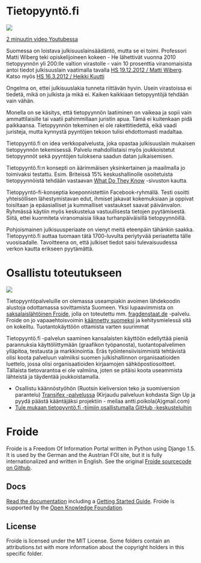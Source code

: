Tietopyyntö.fi
==============

![](https://raw.github.com/okffi/tietopyynto/master/Tietopyynto1.png)

[2 minuutin video Youtubessa](http://www.youtube.com/watch?v=xvTc1HaMZn0)

Suomessa on loistava julkisuuslainsäädäntö, mutta se ei toimi. Professori Matti Wiberg teki opiskelijoineen kokeen - He lähettivät vuonna 2010 tietopyynnön yli 200:lle valtion virastolle - vain 10 prosenttia viranomaisista antoi tiedot julkisuuslain vaatimalla tavalla [HS 19.12.2012 / Matti Wiberg](http://xn--hn-via.fi/boksi/20101219SalaajienValtakunta.png). Katso myös [HS 16.3.2012 / Heikki Kuutti](http://www.hs.fi/paakirjoitukset/Viranomaisten+pit%C3%A4isi+toimia+avoimesti/a1305557919535)

Ongelma on, ettei julkisuuslakia tunneta riittävän hyvin. Usein virastoissa ei tiedetä, mikä on julkista ja mikä ei. Kaiken kaikkiaan tietopyyntöjä tehdään vain vähän.

Monella on se käsitys, että tietopyynnön laatiminen on vaikeaa ja sopii vain ammattilaisille tai vaatii pahimmillaan juristin apua. Tämä ei kuitenkaan pidä paikkaansa. Tietopyynnön tekeminen ei ole rakettitiedettä, eikä vaadi juristeja, mutta kynnystä pyyntöjen tekoon tulisi ehdottomasti madaltaa.

Tietopyyntö.fi on idea verkkopalvelusta, joka opastaa julkisuuslain mukaisen tietopyynnön tekemisessä. Palvelu mahdollistaisi myös joukkoistetut tietopyynnöt sekä pyyntöjen tuloksena saadun datan julkaisemisen.

Tietopyyntö.fi:n konsepti on äärimmäisen yksinkertainen ja maailmalla jo toimivaksi testattu. Esim. Briteissä 15% keskushallinolle osoitetuista tietopyynnöistä tehdään vastaavan [What Do They Know](https://www.whatdotheyknow.com/) -sivuston kautta.

Tietopyyntö-fi-konseptia koeponnistettiin Facebook-ryhmällä. Testi osoitti yhteisöllisen lähestymistavan edut, ihmiset jakavat kokemuksiaan ja oppivat toisiltaan ja epäasialliset ja kummalliset vastaukset saavat päivänvalon.  Ryhmässä käytiin myös keskustelua vastuullisesta tietojen pyytämisestä. Siitä, ettei kuormiteta viranomaisia liikaa turhanpäiväisillä tietopyynnöillä.

Pohjoismainen julkisuusperiaate on vienyt meitä eteenpäin tähänkin saakka. Tietopyyntö.fi auttaa tuomaan tätä 1700-luvulta periytyvää periaatetta tälle vuosisadalle. Tavoitteena on, että julkiset tiedot saisi tulevaisuudessa verkon kautta erikseen pyytämättä.

Osallistu toteutukseen
======================

![](https://raw.github.com/okffi/tietopyynto/master/Tietopyynto2.png)

Tietopyyntöpalveluille on olemassa useampiakin avoimen lähdekoodin alustoja odottamassa sovittamista Suomeen. Yksi lupaavimmista on [saksalaislähtöinen Froide](http://stefanw.github.io/froide/), jolla on toteutettu mm. [fragdenstaat.de](https://fragdenstaat.de/) -palvelu. Froide on jo vapaaehtoisvoimin [käännetty suomeksi](https://www.transifex.com/projects/p/froide-2/language/fi/) ja kehitysmielessä sitä on kokeiltu. Tuotantokäyttöön ottamista varten suurimmat 

Tietopyyntö.fi -palvelun saaminen kansalaisten käyttöön edellyttää pieniä parannuksia käyttöliittymään (graafikon työpanosta), tuotantopalvelimen ylläpitoa, testausta ja markkinointia. Eräs työintensiivisimmistä tehtävistä olisi koota palveluun valmiiksi suomen julkishallinnon organisaatioiden luettelo, jossa olisi organisaatioiden kirjaamojen sähköpostiosoitteet. Tällaista tietovarantoa ei ole valmiina, joten se pitäisi koota useammista lähteistä ja täydentää joukkoistamalla.

- Osallistu käännöstyöhön (Ruotsin kieliversion teko ja suomiversion parantelu) [Transifex -palvelussa](https://www.transifex.com/projects/p/froide-2/) (Kirjaudu palveluun kohdasta Sign Up ja pyydä päästä kääntäjäksi projektiin - meilaa antti.poikola(A)gmail.com)
- [Tule mukaan tietopyyntö.fi -tiimiin osallistumalla GitHub -keskusteluihin](https://github.com/okffi/froide/issues/6)


Froide
======
Froide is a Freedom Of Information Portal written in Python using Django 1.5. It is used by the German and the Austrian FOI site, but it is fully internationalized and written in English. See the original [Froide sourcecode on Github](https://github.com/stefanw/froide).

Docs
----

[Read the documentation](http://readthedocs.org/docs/froide/en/latest/) including a [Getting Started Guide](http://readthedocs.org/docs/froide/en/latest/gettingstarted/). Froide is supported by the [Open Knowledge Foundation](http://okfn.org/).

License
-------

Froide is licensed under the MIT License. Some folders contain an attributions.txt with more information about the copyright holders in this specific folder.
